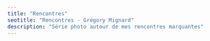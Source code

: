 ```yaml
---
title: "Rencontres"
seotitle: "Rencontres - Grégory Mignard"
description: "Série photo autour de mes rencontres marquantes"
---
```

